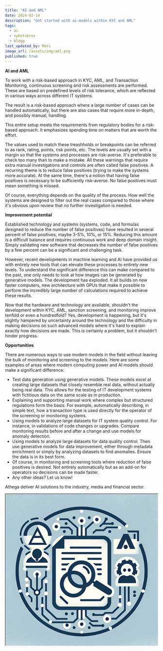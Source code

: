 ```yaml
---
title: "AI and AML"
date: 2024-02-14
description: "Get started with ai-models within KYC and AML"
tags:
  - ai
  - nyhetsbrev
  - blogg
last_updated_by: Mats
image_url: /assets/img/aml.png
published: true
---
```


**AI and AML**

To work with a risk-based approach in KYC, AML, and Transaction Monitoring, continuous screening and risk assessments are performed. These are based on predefined levels of risk tolerance, which are reflected in various ways across different IT systems.

The result is a risk-based approach where a large number of cases can be handled automatically, but there are also cases that require more in-depth, and possibly manual, handling.

This entire setup meets the requirements from regulatory bodies for a risk-based approach. It emphasizes spending time on matters that are worth the effort.

The values used to match these treashholds or breakpoints can be referred to as rank, rating, points, risk points, etc. The levels are usually set with a margin so that the systems and processes are risk-averse. It's preferable to check too many than to make a mistake. All these warnings that require extra manual investigations and controls are often called false positives. A recurring theme is to reduce false positives (trying to make the systems more accurate). At the same time, there's a notion that having false positives is necessary to be sufficiently risk-averse. No false positives must mean something is missed.

Of course, everything depends on the quality of the process. How well the systems are designed to filter out the real cases compared to those where it's obvious upon review that no further investigation is needed.

**Improvement potential**

Established technology and systems (systems, code, and formulas designed to reduce the number of false positives) have resulted in several percent of false positives, maybe 3-5%, 10%, or 15%. Reducing this amount is a difficult balance and requires continuous work and deep domain insight. Simply validating new software that decreases the number of false positives by a few percent can be a significant and challenging task.

However, recent developments in machine learning and AI have provided us with entirely new tools that can elevate these processes to entirely new levels. To understand the significant difference this can make compared to the past, one only needs to look at how images can be generated by generative models. The development has exploded. It all builds on new faster computers, new architecture with GPUs that make it possible to perform the incredibly large number of calculations required to achieve these results.

Now that the hardware and technology are available, shouldn't the development within KYC, AML, sanction screening, and monitoring improve tenfold or even a hundredfold? Yes, development is happening, but it's slightly hampered by uncertainty around the technology and the difficulty in making decisions on such advanced models where it's hard to explain exactly how decisions are made. This is certainly a problem, but it shouldn't hinder progress. 

**Opportunities**

There are numerous ways to use modern models in the field without leaving the bulk of monitoring and screening to the models. Here are some examples of areas where modern computing power and AI models should make a significant difference:

- Test data generation using generative models. These models excel at creating large datasets that closely resemble real data, without actually being real data. This allows for the testing of IT development systems with fictitious data on the same scale as in production. 
- Explaining and supporting manual work where complex but structured regulations form the basis. For example, automatically describing, in simple text, how a transaction type is used directly for the operator of the screening or monitoring systems.
- Using models to analyze large datasets for IT system quality control. For instance, in validations of code changes or upgrades. Compare monitoring results before and after a change and use models for anomaly detection.
- Using models to analyze large datasets for data quality control. Then use generative models for data improvement, either through metadata enrichment or simply by analyzing datasets to find anomalies. Ensure the data is in its best form.
- Of course, in monitoring and screening tools where reduction of false positives is desired. Not entirely automatically but as an add-on for operators so decisions can be made faster.
- Any other ideas? Let us know!

Athega deliver AI solutions to the industry, media and financial sector.

<img src="/assets/img/aml.png" />
<br/>
